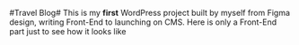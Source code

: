 #Travel Blog#
This is my **first** WordPress project built by myself from Figma design, writing Front-End to launching on CMS. Here is only a Front-End part just to see how it looks like
